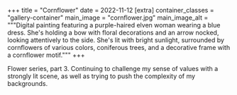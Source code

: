 +++
title = "Cornflower"
date = 2022-11-12
[extra]
container_classes = "gallery-container"
main_image = "cornflower.jpg"
main_image_alt = """Digital painting featuring a purple-haired elven woman
wearing a blue dress. She's holding a bow with floral decorations and an arrow
nocked, looking attentively to the side. She's lit with bright sunlight,
surrounded by cornflowers of various colors, coniferous trees, and a decorative
frame with a cornflower motif."""
+++

Flower series, part 3. Continuing to challenge my sense of values with a
strongly lit scene, as well as trying to push the complexity of my backgrounds.

<!-- more -->
